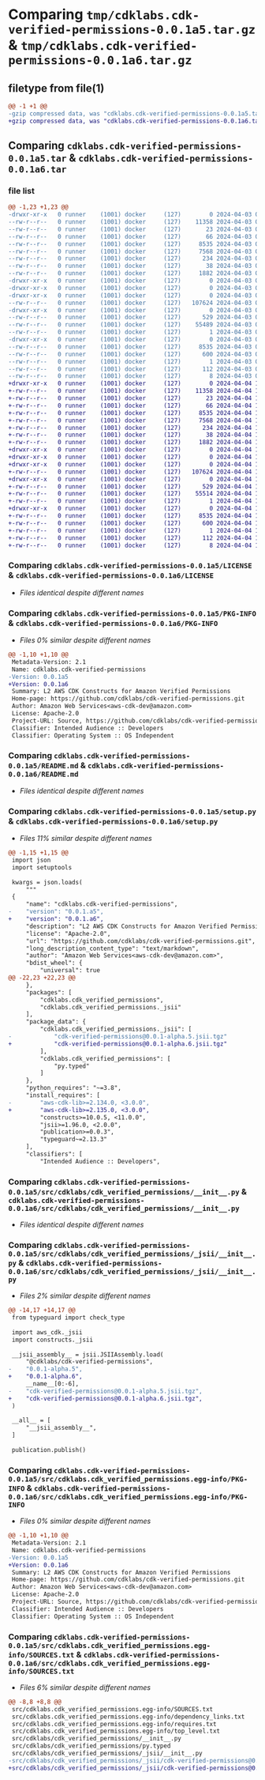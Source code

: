 # Comparing `tmp/cdklabs.cdk-verified-permissions-0.0.1a5.tar.gz` & `tmp/cdklabs.cdk-verified-permissions-0.0.1a6.tar.gz`

## filetype from file(1)

```diff
@@ -1 +1 @@
-gzip compressed data, was "cdklabs.cdk-verified-permissions-0.0.1a5.tar", last modified: Wed Apr  3 06:51:06 2024, max compression
+gzip compressed data, was "cdklabs.cdk-verified-permissions-0.0.1a6.tar", last modified: Thu Apr  4 16:17:03 2024, max compression
```

## Comparing `cdklabs.cdk-verified-permissions-0.0.1a5.tar` & `cdklabs.cdk-verified-permissions-0.0.1a6.tar`

### file list

```diff
@@ -1,23 +1,23 @@
-drwxr-xr-x   0 runner    (1001) docker     (127)        0 2024-04-03 06:51:06.709061 cdklabs.cdk-verified-permissions-0.0.1a5/
--rw-r--r--   0 runner    (1001) docker     (127)    11358 2024-04-03 06:50:52.000000 cdklabs.cdk-verified-permissions-0.0.1a5/LICENSE
--rw-r--r--   0 runner    (1001) docker     (127)       23 2024-04-03 06:50:52.000000 cdklabs.cdk-verified-permissions-0.0.1a5/MANIFEST.in
--rw-r--r--   0 runner    (1001) docker     (127)       66 2024-04-03 06:50:52.000000 cdklabs.cdk-verified-permissions-0.0.1a5/NOTICE
--rw-r--r--   0 runner    (1001) docker     (127)     8535 2024-04-03 06:51:06.709061 cdklabs.cdk-verified-permissions-0.0.1a5/PKG-INFO
--rw-r--r--   0 runner    (1001) docker     (127)     7568 2024-04-03 06:50:52.000000 cdklabs.cdk-verified-permissions-0.0.1a5/README.md
--rw-r--r--   0 runner    (1001) docker     (127)      234 2024-04-03 06:50:52.000000 cdklabs.cdk-verified-permissions-0.0.1a5/pyproject.toml
--rw-r--r--   0 runner    (1001) docker     (127)       38 2024-04-03 06:51:06.709061 cdklabs.cdk-verified-permissions-0.0.1a5/setup.cfg
--rw-r--r--   0 runner    (1001) docker     (127)     1882 2024-04-03 06:50:52.000000 cdklabs.cdk-verified-permissions-0.0.1a5/setup.py
-drwxr-xr-x   0 runner    (1001) docker     (127)        0 2024-04-03 06:51:06.705061 cdklabs.cdk-verified-permissions-0.0.1a5/src/
-drwxr-xr-x   0 runner    (1001) docker     (127)        0 2024-04-03 06:51:06.705061 cdklabs.cdk-verified-permissions-0.0.1a5/src/cdklabs/
-drwxr-xr-x   0 runner    (1001) docker     (127)        0 2024-04-03 06:51:06.709061 cdklabs.cdk-verified-permissions-0.0.1a5/src/cdklabs/cdk_verified_permissions/
--rw-r--r--   0 runner    (1001) docker     (127)   107624 2024-04-03 06:50:52.000000 cdklabs.cdk-verified-permissions-0.0.1a5/src/cdklabs/cdk_verified_permissions/__init__.py
-drwxr-xr-x   0 runner    (1001) docker     (127)        0 2024-04-03 06:51:06.709061 cdklabs.cdk-verified-permissions-0.0.1a5/src/cdklabs/cdk_verified_permissions/_jsii/
--rw-r--r--   0 runner    (1001) docker     (127)      529 2024-04-03 06:50:52.000000 cdklabs.cdk-verified-permissions-0.0.1a5/src/cdklabs/cdk_verified_permissions/_jsii/__init__.py
--rw-r--r--   0 runner    (1001) docker     (127)    55489 2024-04-03 06:50:52.000000 cdklabs.cdk-verified-permissions-0.0.1a5/src/cdklabs/cdk_verified_permissions/_jsii/cdk-verified-permissions@0.0.1-alpha.5.jsii.tgz
--rw-r--r--   0 runner    (1001) docker     (127)        1 2024-04-03 06:50:52.000000 cdklabs.cdk-verified-permissions-0.0.1a5/src/cdklabs/cdk_verified_permissions/py.typed
-drwxr-xr-x   0 runner    (1001) docker     (127)        0 2024-04-03 06:51:06.705061 cdklabs.cdk-verified-permissions-0.0.1a5/src/cdklabs.cdk_verified_permissions.egg-info/
--rw-r--r--   0 runner    (1001) docker     (127)     8535 2024-04-03 06:51:06.000000 cdklabs.cdk-verified-permissions-0.0.1a5/src/cdklabs.cdk_verified_permissions.egg-info/PKG-INFO
--rw-r--r--   0 runner    (1001) docker     (127)      600 2024-04-03 06:51:06.000000 cdklabs.cdk-verified-permissions-0.0.1a5/src/cdklabs.cdk_verified_permissions.egg-info/SOURCES.txt
--rw-r--r--   0 runner    (1001) docker     (127)        1 2024-04-03 06:51:06.000000 cdklabs.cdk-verified-permissions-0.0.1a5/src/cdklabs.cdk_verified_permissions.egg-info/dependency_links.txt
--rw-r--r--   0 runner    (1001) docker     (127)      112 2024-04-03 06:51:06.000000 cdklabs.cdk-verified-permissions-0.0.1a5/src/cdklabs.cdk_verified_permissions.egg-info/requires.txt
--rw-r--r--   0 runner    (1001) docker     (127)        8 2024-04-03 06:51:06.000000 cdklabs.cdk-verified-permissions-0.0.1a5/src/cdklabs.cdk_verified_permissions.egg-info/top_level.txt
+drwxr-xr-x   0 runner    (1001) docker     (127)        0 2024-04-04 16:17:03.748558 cdklabs.cdk-verified-permissions-0.0.1a6/
+-rw-r--r--   0 runner    (1001) docker     (127)    11358 2024-04-04 16:16:53.000000 cdklabs.cdk-verified-permissions-0.0.1a6/LICENSE
+-rw-r--r--   0 runner    (1001) docker     (127)       23 2024-04-04 16:16:53.000000 cdklabs.cdk-verified-permissions-0.0.1a6/MANIFEST.in
+-rw-r--r--   0 runner    (1001) docker     (127)       66 2024-04-04 16:16:53.000000 cdklabs.cdk-verified-permissions-0.0.1a6/NOTICE
+-rw-r--r--   0 runner    (1001) docker     (127)     8535 2024-04-04 16:17:03.748558 cdklabs.cdk-verified-permissions-0.0.1a6/PKG-INFO
+-rw-r--r--   0 runner    (1001) docker     (127)     7568 2024-04-04 16:16:53.000000 cdklabs.cdk-verified-permissions-0.0.1a6/README.md
+-rw-r--r--   0 runner    (1001) docker     (127)      234 2024-04-04 16:16:53.000000 cdklabs.cdk-verified-permissions-0.0.1a6/pyproject.toml
+-rw-r--r--   0 runner    (1001) docker     (127)       38 2024-04-04 16:17:03.748558 cdklabs.cdk-verified-permissions-0.0.1a6/setup.cfg
+-rw-r--r--   0 runner    (1001) docker     (127)     1882 2024-04-04 16:16:53.000000 cdklabs.cdk-verified-permissions-0.0.1a6/setup.py
+drwxr-xr-x   0 runner    (1001) docker     (127)        0 2024-04-04 16:17:03.748558 cdklabs.cdk-verified-permissions-0.0.1a6/src/
+drwxr-xr-x   0 runner    (1001) docker     (127)        0 2024-04-04 16:17:03.748558 cdklabs.cdk-verified-permissions-0.0.1a6/src/cdklabs/
+drwxr-xr-x   0 runner    (1001) docker     (127)        0 2024-04-04 16:17:03.748558 cdklabs.cdk-verified-permissions-0.0.1a6/src/cdklabs/cdk_verified_permissions/
+-rw-r--r--   0 runner    (1001) docker     (127)   107624 2024-04-04 16:16:53.000000 cdklabs.cdk-verified-permissions-0.0.1a6/src/cdklabs/cdk_verified_permissions/__init__.py
+drwxr-xr-x   0 runner    (1001) docker     (127)        0 2024-04-04 16:17:03.748558 cdklabs.cdk-verified-permissions-0.0.1a6/src/cdklabs/cdk_verified_permissions/_jsii/
+-rw-r--r--   0 runner    (1001) docker     (127)      529 2024-04-04 16:16:53.000000 cdklabs.cdk-verified-permissions-0.0.1a6/src/cdklabs/cdk_verified_permissions/_jsii/__init__.py
+-rw-r--r--   0 runner    (1001) docker     (127)    55514 2024-04-04 16:16:53.000000 cdklabs.cdk-verified-permissions-0.0.1a6/src/cdklabs/cdk_verified_permissions/_jsii/cdk-verified-permissions@0.0.1-alpha.6.jsii.tgz
+-rw-r--r--   0 runner    (1001) docker     (127)        1 2024-04-04 16:16:53.000000 cdklabs.cdk-verified-permissions-0.0.1a6/src/cdklabs/cdk_verified_permissions/py.typed
+drwxr-xr-x   0 runner    (1001) docker     (127)        0 2024-04-04 16:17:03.748558 cdklabs.cdk-verified-permissions-0.0.1a6/src/cdklabs.cdk_verified_permissions.egg-info/
+-rw-r--r--   0 runner    (1001) docker     (127)     8535 2024-04-04 16:17:03.000000 cdklabs.cdk-verified-permissions-0.0.1a6/src/cdklabs.cdk_verified_permissions.egg-info/PKG-INFO
+-rw-r--r--   0 runner    (1001) docker     (127)      600 2024-04-04 16:17:03.000000 cdklabs.cdk-verified-permissions-0.0.1a6/src/cdklabs.cdk_verified_permissions.egg-info/SOURCES.txt
+-rw-r--r--   0 runner    (1001) docker     (127)        1 2024-04-04 16:17:03.000000 cdklabs.cdk-verified-permissions-0.0.1a6/src/cdklabs.cdk_verified_permissions.egg-info/dependency_links.txt
+-rw-r--r--   0 runner    (1001) docker     (127)      112 2024-04-04 16:17:03.000000 cdklabs.cdk-verified-permissions-0.0.1a6/src/cdklabs.cdk_verified_permissions.egg-info/requires.txt
+-rw-r--r--   0 runner    (1001) docker     (127)        8 2024-04-04 16:17:03.000000 cdklabs.cdk-verified-permissions-0.0.1a6/src/cdklabs.cdk_verified_permissions.egg-info/top_level.txt
```

### Comparing `cdklabs.cdk-verified-permissions-0.0.1a5/LICENSE` & `cdklabs.cdk-verified-permissions-0.0.1a6/LICENSE`

 * *Files identical despite different names*

### Comparing `cdklabs.cdk-verified-permissions-0.0.1a5/PKG-INFO` & `cdklabs.cdk-verified-permissions-0.0.1a6/PKG-INFO`

 * *Files 0% similar despite different names*

```diff
@@ -1,10 +1,10 @@
 Metadata-Version: 2.1
 Name: cdklabs.cdk-verified-permissions
-Version: 0.0.1a5
+Version: 0.0.1a6
 Summary: L2 AWS CDK Constructs for Amazon Verified Permissions
 Home-page: https://github.com/cdklabs/cdk-verified-permissions.git
 Author: Amazon Web Services<aws-cdk-dev@amazon.com>
 License: Apache-2.0
 Project-URL: Source, https://github.com/cdklabs/cdk-verified-permissions.git
 Classifier: Intended Audience :: Developers
 Classifier: Operating System :: OS Independent
```

### Comparing `cdklabs.cdk-verified-permissions-0.0.1a5/README.md` & `cdklabs.cdk-verified-permissions-0.0.1a6/README.md`

 * *Files identical despite different names*

### Comparing `cdklabs.cdk-verified-permissions-0.0.1a5/setup.py` & `cdklabs.cdk-verified-permissions-0.0.1a6/setup.py`

 * *Files 11% similar despite different names*

```diff
@@ -1,15 +1,15 @@
 import json
 import setuptools
 
 kwargs = json.loads(
     """
 {
     "name": "cdklabs.cdk-verified-permissions",
-    "version": "0.0.1.a5",
+    "version": "0.0.1.a6",
     "description": "L2 AWS CDK Constructs for Amazon Verified Permissions",
     "license": "Apache-2.0",
     "url": "https://github.com/cdklabs/cdk-verified-permissions.git",
     "long_description_content_type": "text/markdown",
     "author": "Amazon Web Services<aws-cdk-dev@amazon.com>",
     "bdist_wheel": {
         "universal": true
@@ -22,23 +22,23 @@
     },
     "packages": [
         "cdklabs.cdk_verified_permissions",
         "cdklabs.cdk_verified_permissions._jsii"
     ],
     "package_data": {
         "cdklabs.cdk_verified_permissions._jsii": [
-            "cdk-verified-permissions@0.0.1-alpha.5.jsii.tgz"
+            "cdk-verified-permissions@0.0.1-alpha.6.jsii.tgz"
         ],
         "cdklabs.cdk_verified_permissions": [
             "py.typed"
         ]
     },
     "python_requires": "~=3.8",
     "install_requires": [
-        "aws-cdk-lib>=2.134.0, <3.0.0",
+        "aws-cdk-lib>=2.135.0, <3.0.0",
         "constructs>=10.0.5, <11.0.0",
         "jsii>=1.96.0, <2.0.0",
         "publication>=0.0.3",
         "typeguard~=2.13.3"
     ],
     "classifiers": [
         "Intended Audience :: Developers",
```

### Comparing `cdklabs.cdk-verified-permissions-0.0.1a5/src/cdklabs/cdk_verified_permissions/__init__.py` & `cdklabs.cdk-verified-permissions-0.0.1a6/src/cdklabs/cdk_verified_permissions/__init__.py`

 * *Files identical despite different names*

### Comparing `cdklabs.cdk-verified-permissions-0.0.1a5/src/cdklabs/cdk_verified_permissions/_jsii/__init__.py` & `cdklabs.cdk-verified-permissions-0.0.1a6/src/cdklabs/cdk_verified_permissions/_jsii/__init__.py`

 * *Files 2% similar despite different names*

```diff
@@ -14,17 +14,17 @@
 from typeguard import check_type
 
 import aws_cdk._jsii
 import constructs._jsii
 
 __jsii_assembly__ = jsii.JSIIAssembly.load(
     "@cdklabs/cdk-verified-permissions",
-    "0.0.1-alpha.5",
+    "0.0.1-alpha.6",
     __name__[0:-6],
-    "cdk-verified-permissions@0.0.1-alpha.5.jsii.tgz",
+    "cdk-verified-permissions@0.0.1-alpha.6.jsii.tgz",
 )
 
 __all__ = [
     "__jsii_assembly__",
 ]
 
 publication.publish()
```

### Comparing `cdklabs.cdk-verified-permissions-0.0.1a5/src/cdklabs.cdk_verified_permissions.egg-info/PKG-INFO` & `cdklabs.cdk-verified-permissions-0.0.1a6/src/cdklabs.cdk_verified_permissions.egg-info/PKG-INFO`

 * *Files 0% similar despite different names*

```diff
@@ -1,10 +1,10 @@
 Metadata-Version: 2.1
 Name: cdklabs.cdk-verified-permissions
-Version: 0.0.1a5
+Version: 0.0.1a6
 Summary: L2 AWS CDK Constructs for Amazon Verified Permissions
 Home-page: https://github.com/cdklabs/cdk-verified-permissions.git
 Author: Amazon Web Services<aws-cdk-dev@amazon.com>
 License: Apache-2.0
 Project-URL: Source, https://github.com/cdklabs/cdk-verified-permissions.git
 Classifier: Intended Audience :: Developers
 Classifier: Operating System :: OS Independent
```

### Comparing `cdklabs.cdk-verified-permissions-0.0.1a5/src/cdklabs.cdk_verified_permissions.egg-info/SOURCES.txt` & `cdklabs.cdk-verified-permissions-0.0.1a6/src/cdklabs.cdk_verified_permissions.egg-info/SOURCES.txt`

 * *Files 6% similar despite different names*

```diff
@@ -8,8 +8,8 @@
 src/cdklabs.cdk_verified_permissions.egg-info/SOURCES.txt
 src/cdklabs.cdk_verified_permissions.egg-info/dependency_links.txt
 src/cdklabs.cdk_verified_permissions.egg-info/requires.txt
 src/cdklabs.cdk_verified_permissions.egg-info/top_level.txt
 src/cdklabs/cdk_verified_permissions/__init__.py
 src/cdklabs/cdk_verified_permissions/py.typed
 src/cdklabs/cdk_verified_permissions/_jsii/__init__.py
-src/cdklabs/cdk_verified_permissions/_jsii/cdk-verified-permissions@0.0.1-alpha.5.jsii.tgz
+src/cdklabs/cdk_verified_permissions/_jsii/cdk-verified-permissions@0.0.1-alpha.6.jsii.tgz
```

